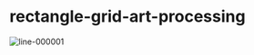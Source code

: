 # rectangle-grid-art-processing
![line-000001](https://user-images.githubusercontent.com/57362323/182436575-205470f2-fcdf-4f1a-8480-126c2a0366ea.png)

